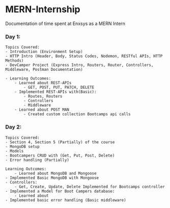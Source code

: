 # MERN-Internship
Documentation of time spent at Enxsys as a MERN Intern

### Day 1:

    Topics Covered: 
 	- Introduction (Environment Setup)
	- HTTP Intro (Header, Body, Status Codes, Nodemon, RESTful APIs, HTTP Methods)
	- DevCamper Project (Express Intro, Routers, Router, Controllers, Middleware, Postman Documentation)
        
    - Learning Outcomes:
        - Learned about REST-APIs
            - GET, POST, PUT, PATCH, DELETE
        - Implemented REST-APIs with(Basic):
            - Routes, Routers
            - Controllers
            - Middleware
        - Learned about POST MAN
            - Created custom collection Bootcamps api calls
	    
### Day 2:

    Topics Covered: 
	- Section 4, Section 5 (Partially) of the course
	- MongoDB setup
	- Models
	- Bootcampers CRUD with (Get, Put, Post, Delete)
	- Error handling (Partially)

    Learning Outcomes:
    	- Learned about MongoDB and Mongoose
	- Implemented Basic MongoDB with Mongoose
	- Controllers:
	   	- Get, Create, Update, Delete Implemented for Bootcamps controller
	- Implemented a Model for Boot Campers database:
		- Learned about
	- Implemented basic error handling (Basic middleware)

             

